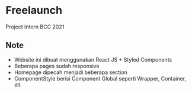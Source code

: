 # Freelaunch

Project Intern BCC 2021

## Note

- Website ini dibuat menggunakan React JS + Styled Components
- Beberapa pages sudah responsive
- Homepage dipecah menjadi beberapa section
- ComponentStyle berisi Component Global seperti Wrapper, Container, dll.
